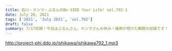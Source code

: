 ```yaml
---
title: 石川・ホンマ・ぶるんのBe-SIDE Your Life! vol.792-1
date: July 26, 2021
tags: ['2021', 'July 2021', 'vol.792']
draft: false
summary: 7/17収録！今日はぶるんさん、ホンマさんお休み！梅雨が明けた瞬間の収録です！
---
```


http://project-phi.ddo.jp/ishikawa/ishikawa792_1.mp3